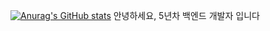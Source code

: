 [![Anurag's GitHub stats](https://github-readme-stats.vercel.app/api?username=d15118080)](https://github.com/d15118080)
안녕하세요, 5년차 백엔드 개발자 입니다 
